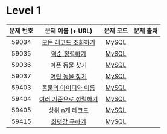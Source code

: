 # Level 1

| 문제 번호 | 문제 이름 (+ URL) | 문제 코드 | 문제 출처 |
|:----------:|:----------:|:----------:|:----------:|
| 59034 | [모든 레코드 조회하기](https://programmers.co.kr/learn/courses/30/lessons/59034) | [MySQL](https://github.com/kang-heesue/algorithm/blob/main/programmers/SQL/Level_1/59034-%EB%AA%A8%EB%93%A0%20%EB%A0%88%EC%BD%94%EB%93%9C%20%EC%A1%B0%ED%9A%8C%ED%95%98%EA%B8%B0.sql) |  |
| 59035 | [역순 정렬하기](https://programmers.co.kr/learn/courses/30/lessons/59035) | [MySQL](https://github.com/kang-heesue/algorithm/blob/main/programmers/SQL/Level_1/59035-%EC%97%AD%EC%88%9C%20%EC%A0%95%EB%A0%AC%ED%95%98%EA%B8%B0.sql) |  |
| 59036 | [아픈 동물 찾기](https://programmers.co.kr/learn/courses/30/lessons/59036) | [MySQL](https://github.com/kang-heesue/algorithm/blob/main/programmers/SQL/Level_1/59036-%EC%95%84%ED%94%88%20%EB%8F%99%EB%AC%BC%20%EC%B0%BE%EA%B8%B0.sql) |  |
| 59037 | [어린 동물 찾기](https://programmers.co.kr/learn/courses/30/lessons/59037) | [MySQL](https://github.com/kang-heesue/algorithm/blob/main/programmers/SQL/Level_1/59037-%EC%96%B4%EB%A6%B0%20%EB%8F%99%EB%AC%BC%20%EC%B0%BE%EA%B8%B0.sql) |  |
| 59403 | [동물의 아이디와 이름](https://programmers.co.kr/learn/courses/30/lessons/59403) | [MySQL](https://github.com/kang-heesue/algorithm/blob/main/programmers/SQL/Level_1/59403-%EB%8F%99%EB%AC%BC%EC%9D%98%20%EC%95%84%EC%9D%B4%EB%94%94%EC%99%80%20%EC%9D%B4%EB%A6%84.sql) |  |
| 59404 | [여러 기준으로 정렬하기](https://programmers.co.kr/learn/courses/30/lessons/59404) | [MySQL](https://github.com/kang-heesue/algorithm/blob/main/programmers/SQL/Level_1/59404-%EC%97%AC%EB%9F%AC%20%EA%B8%B0%EC%A4%80%EC%9C%BC%EB%A1%9C%20%EC%A0%95%EB%A0%AC%ED%95%98%EA%B8%B0.sql) |  |
| 59405 | [상위 n개 레코드](https://programmers.co.kr/learn/courses/30/lessons/59405) | [MySQL](https://github.com/kang-heesue/algorithm/blob/main/programmers/SQL/Level_1/59405-%EC%83%81%EC%9C%84%20n%EA%B0%9C%20%EB%A0%88%EC%BD%94%EB%93%9C.sql) |  |
| 59415 | [최댓값 구하기](https://programmers.co.kr/learn/courses/30/lessons/59415) | [MySQL](https://github.com/kang-heesue/algorithm/blob/main/programmers/SQL/Level_1/59415-%EC%B5%9C%EB%8C%93%EA%B0%92%20%EA%B5%AC%ED%95%98%EA%B8%B0.sql) |  |
